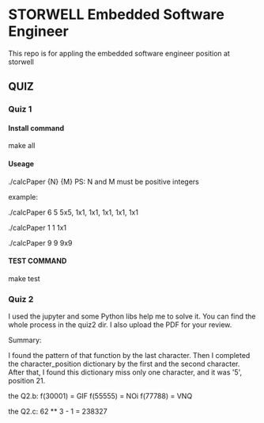 # STORWELL Embedded Software Engineer

This repo is for appling the embedded software engineer position at storwell

## QUIZ

### Quiz 1

#### Install command

make all

#### Useage

./calcPaper {N} {M}
PS: N and M must be positive integers

example:

./calcPaper 6 5
5x5, 1x1, 1x1, 1x1, 1x1, 1x1

./calcPaper 1 1
1x1

./calcPaper 9 9
9x9

#### TEST COMMAND

make test

### Quiz 2

I used the jupyter and some Python libs help me to solve it.
You can find the whole process in the quiz2 dir.
I also upload the PDF for your review.

Summary:

I found the pattern of that function by the last character.
Then I completed the character\_position dictionary by the first and the second character.
After that, I found this dictionary miss only one character, and it was '5', position 21.

the Q2.b:
f(30001) = GIF
f(55555) = NOi
f(77788) = VNQ

the Q2.c:
62 ** 3 - 1 = 238327

